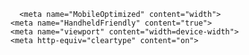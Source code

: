 <!DOCTYPE html>
<!--[if IEMobile 7]><html class="iem7"  lang="en" dir="ltr"><![endif]-->
<!--[if lte IE 6]><html class="lt-ie9 lt-ie8 lt-ie7"  lang="en" dir="ltr"><![endif]-->
<!--[if (IE 7)&(!IEMobile)]><html class="lt-ie9 lt-ie8"  lang="en" dir="ltr"><![endif]-->
<!--[if IE 8]><html class="lt-ie9"  lang="en" dir="ltr"><![endif]-->
<!--[if (gte IE 9)|(gt IEMobile 7)]><!--><html  lang="en" dir="ltr"><!--<![endif]-->

<head>
  <meta charset="utf-8" />
<link rel="shortcut icon" href="https://www.greenapplebooks.com/sites/greenapplebooks.com/files/favicon_0.ico" type="image/vnd.microsoft.icon" />
<meta name="generator" content="Drupal 7 (https://www.drupal.org)" />
<link rel="canonical" href="https://www.greenapplebooks.com/" />
<link rel="shortlink" href="https://www.greenapplebooks.com/" />
  <title>Green Apple Books | REAL {books, people, local}</title>

      <meta name="MobileOptimized" content="width">
    <meta name="HandheldFriendly" content="true">
    <meta name="viewport" content="width=device-width">
    <meta http-equiv="cleartype" content="on">
